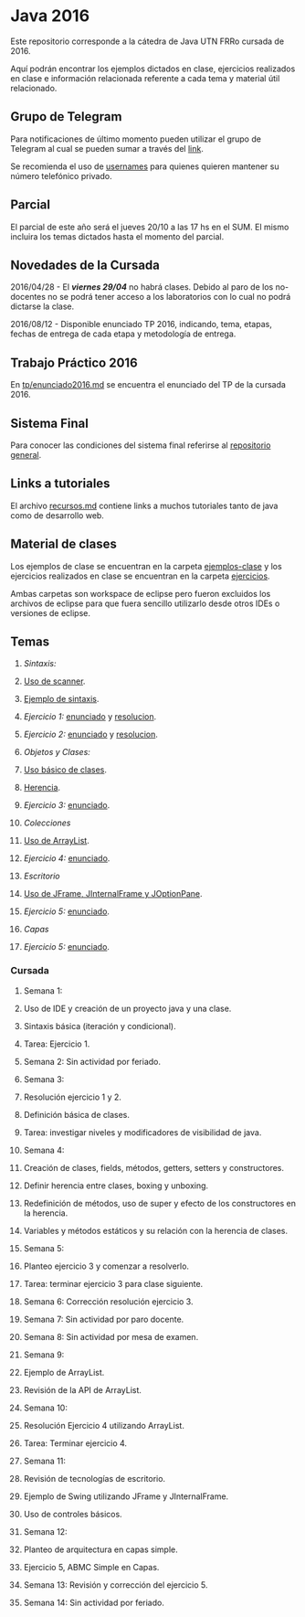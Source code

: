 # Java 2016
Este repositorio corresponde a la cátedra de Java UTN FRRo cursada de 2016.

Aquí podrán encontrar los ejemplos dictados en clase, ejercicios realizados en clase e información relacionada referente a cada tema y material útil relacionado.

## Grupo de Telegram
Para notificaciones de último momento pueden utilizar el grupo de Telegram al cual se pueden sumar a través del [link](https://telegram.me/joinchat/EbNGQwqrQLWUUSk8qey0-g).

Se recomienda el uso de [usernames](https://telegram.org/faq#usernames-and-telegram-me) para quienes quieren mantener su número telefónico privado.

## Parcial
El parcial de este año será el jueves 20/10 a las 17 hs en el SUM. El mismo incluira los temas dictados hasta el momento del parcial.

## Novedades de la Cursada
2016/04/28 - El ***viernes 29/04*** no habrá clases. Debido al paro de los no-docentes no se podrá tener acceso a los laboratorios con lo cual no podrá dictarse la clase.

2016/08/12 - Disponible enunciado TP 2016, indicando, tema, etapas, fechas de entrega de cada etapa y metodología de entrega.

## Trabajo Práctico 2016
En [tp/enunciado2016.md](./tp/enunciado2016.md) se encuentra el enunciado del TP de la cursada 2016.

## Sistema Final
Para conocer las condiciones del sistema final referirse al [repositorio general](https://github.com/utnfrrojava/java).

## Links a tutoriales
El archivo [recursos.md](https://github.com/utnfrrojava/java/blob/master/material/recursos.md) contiene links a muchos tutoriales tanto de java como de desarrollo web.

## Material de clases
Los ejemplos de clase se encuentran en la carpeta [ejemplos-clase](./ejemplos-clase/) y los ejercicios realizados en clase se encuentran en la carpeta [ejercicios](./ejercicios).

Ambas carpetas son workspace de eclipse pero fueron excluidos los archivos de eclipse para que fuera sencillo utilizarlo desde otros IDEs o versiones de eclipse.

## Temas
1. *Sintaxis:*
  1. [Uso de scanner](./ejemplos-clase/UsoDeScanner).
  2. [Ejemplo de sintaxis](./ejemplos-clase/EjemploSintaxis/src/sintaxisYClases).
  3. *Ejercicio 1:* [enunciado](./ejercicios/readme.md) y [resolucion](./ejercicios/Ej01MostrarArrayEnOrdenInverso/src).
  4. *Ejercicio 2:* [enunciado](./ejercicios/readme.md) y [resolucion](./ejercicios/Ej02RegistrarNumerosMayores/src).


2. *Objetos y Clases:*
  1. [Uso básico de clases](./ejemplos-clase/EjemploSintaxis/src/clases).
  2. [Herencia](./ejemplos-clase/EjemploClases/src/).
  3. *Ejercicio 3:* [enunciado](./ejercicios/readme.md).


3. *Colecciones*
  1. [Uso de ArrayList](./ejemplos-clase/EjemploArrayList/src).
  2. *Ejercicio 4:* [enunciado](./ejercicios/readme.md).


4. *Escritorio*
  1. [Uso de JFrame, JInternalFrame y JOptionPane](./ejemplos-clase/EjemploEscritorio/src/ui).
  2. *Ejercicio 5:* [enunciado](./ejercicios/readme.md).

5. *Capas*
  1. *Ejercicio 5:* [enunciado](./ejercicios/readme.md).



### Cursada
1. Semana 1:
  1. Uso de IDE y creación de un proyecto java y una clase.
  2. Sintaxis básica (iteración y condicional).
  3. Tarea: Ejercicio 1.

2. Semana 2: Sin actividad por feriado.

3. Semana 3:
  1. Resolución ejercicio 1 y 2.
  2. Definición básica de clases.
  3. Tarea: investigar niveles y modificadores de visibilidad de java.

4. Semana 4:
  1. Creación de clases, fields, métodos, getters, setters y constructores.
  2. Definir herencia entre clases, boxing y unboxing.
  3. Redefinición de métodos, uso de super y efecto de los constructores en la herencia.
  4. Variables y métodos estáticos y su relación con la herencia de clases.

5. Semana 5:
  1. Planteo ejercicio 3 y comenzar a resolverlo.
  2. Tarea: terminar ejercicio 3 para clase siguiente.

6. Semana 6: Corrección resolución ejercicio 3.

7. Semana 7: Sin actividad por paro docente.

8. Semana 8: Sin actividad por mesa de examen.

9. Semana 9:
  1. Ejemplo de ArrayList.
  2. Revisión de la API de ArrayList.

10. Semana 10:
  1. Resolución Ejercicio 4 utilizando ArrayList.
  2. Tarea: Terminar ejercicio 4.

11. Semana 11:
  1. Revisión de tecnologías de escritorio.
  2. Ejemplo de Swing utilizando JFrame y JInternalFrame.
  3. Uso de controles básicos.

12. Semana 12:
  1. Planteo de arquitectura en capas simple.
  2. Ejercicio 5, ABMC Simple en Capas.

13. Semana 13: Revisión y corrección del ejercicio 5.

14. Semana 14: Sin actividad por feriado.
